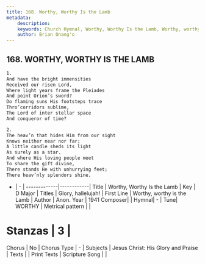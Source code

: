 ```yaml
---
title: 168. Worthy, Worthy Is the Lamb
metadata:
    description: 
    keywords: Church Hymnal, Worthy, Worthy Is the Lamb, Worthy, worthy is the Lamb, Glory, hallelujah!
    author: Brian Onang'o
---
```



## 168. WORTHY, WORTHY IS THE LAMB

```txt
1.
And have the bright immensities
Received our risen Lord,
Where light years frame the Pleiades
And point Orion’s sword?
Do flaming suns His footsteps trace
Thro’corridors sublime,
The Lord of inter stellar space
And conqueror of time?

2.
The heav’n that hides Him from our sight
Knows neither near nor far;
A little candle sheds its light
As surely as a star.
And where His loving people meet
To share the gift divine,
There stands He with unhurrying feet;
There heav’nly splendors shine.
```

- |   -  |
-------------|------------|
Title | Worthy, Worthy Is the Lamb |
Key | D Major |
Titles | Glory, hallelujah! |
First Line | Worthy, worthy is the Lamb |
Author | Anon.
Year | 1941
Composer|  |
Hymnal|  - |
Tune| WORTHY  |
Metrical pattern | |
# Stanzas | 3 |
Chorus | No |
Chorus Type | - |
Subjects | Jesus Christ: His Glory and Praise |
Texts |  |
Print Texts | 
Scripture Song |  |
  
